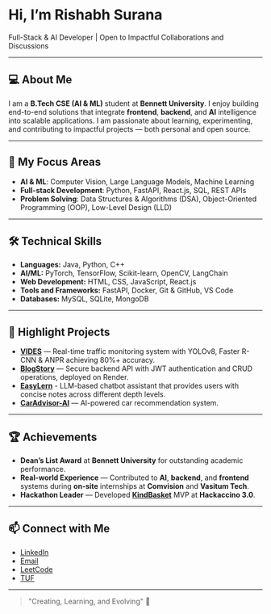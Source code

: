 # Hi, I’m Rishabh Surana

Full-Stack & AI Developer | Open to Impactful Collaborations and Discussions

---

## 💻 About Me
I am a **B.Tech CSE (AI & ML)** student at **Bennett University**.
I enjoy building end-to-end solutions that integrate **frontend**, **backend**, and **AI** intelligence into scalable applications.
I am passionate about learning, experimenting, and contributing to impactful projects — both personal and open source.

---

## 🎯 My Focus Areas
- **AI & ML**: Computer Vision, Large Language Models, Machine Learning  
- **Full-stack Development**: Python, FastAPI, React.js, SQL, REST APIs
- **Problem Solving**: Data Structures & Algorithms (DSA), Object-Oriented Programming (OOP), Low-Level Design (LLD)

---

## 🛠 Technical Skills
- **Languages:** Java, Python, C++  
- **AI/ML:** PyTorch, TensorFlow, Scikit-learn, OpenCV, LangChain  
- **Web Development:** HTML, CSS, JavaScript, React.js  
- **Tools and Frameworks:** FastAPI, Docker, Git & GitHub, VS Code
- **Databases:** MySQL, SQLite, MongoDB 

---

## 📂 Highlight Projects
- **[VIDES](https://github.com/Rishabh-1029/VIDES)** — Real-time traffic monitoring system with YOLOv8, Faster R-CNN & ANPR achieving 80%+ accuracy.  
- **[BlogStory](https://github.com/Rishabh-1029/BlogStory)** — Secure backend API with JWT authentication and CRUD operations, deployed on Render.
- **[EasyLern](https://github.com/Rishabh-1029/EasyLearn)** - LLM-based chatbot assistant that provides users with concise notes across different depth levels.
- **[CarAdvisor-AI](https://github.com/Rishabh-1029/CarAdvisor-AI)** — AI-powered car recommendation system.  

---

## 🏆 Achievements
- **Dean’s List Award** at **Bennett University** for outstanding academic performance.  
- **Real-world Experience** — Contributed to **AI**, **backend**, and **frontend** systems during **on-site** internships at **Comvision** and **Vasitum Tech**.  
- **Hackathon Leader** — Developed **[KindBasket](https://github.com/Rishabh-1029/KindBasket)** MVP at **Hackaccino 3.0**.  

---

## 📫 Connect with Me
- [LinkedIn](https://www.linkedin.com/in/rishabh-surana/)  
- [Email](mailto:rspsurana@gmail.com)  
- [LeetCode](https://leetcode.com/Rishabh-1029/)
- [TUF](https://takeuforward.org/plus/profile/Rishabh1029)

---

> "Creating, Learning, and Evolving" 🚀
